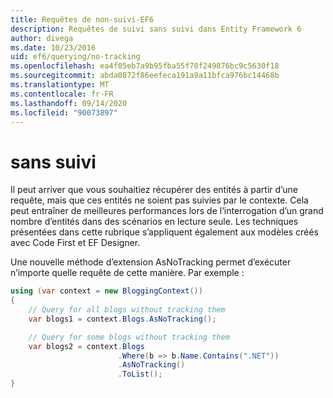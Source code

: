 ```yaml
---
title: Requêtes de non-suivi-EF6
description: Requêtes de suivi sans suivi dans Entity Framework 6
author: divega
ms.date: 10/23/2016
uid: ef6/querying/no-tracking
ms.openlocfilehash: ea4f05eb7a9b95fba55f70f249876bc9c5630f18
ms.sourcegitcommit: abda0872f86eefeca191a9a11bfca976bc14468b
ms.translationtype: MT
ms.contentlocale: fr-FR
ms.lasthandoff: 09/14/2020
ms.locfileid: "90073897"
---
```

# <a name="no-tracking-queries"></a>sans suivi
Il peut arriver que vous souhaitiez récupérer des entités à partir d’une requête, mais que ces entités ne soient pas suivies par le contexte. Cela peut entraîner de meilleures performances lors de l’interrogation d’un grand nombre d’entités dans des scénarios en lecture seule. Les techniques présentées dans cette rubrique s’appliquent également aux modèles créés avec Code First et EF Designer.  

Une nouvelle méthode d’extension AsNoTracking permet d’exécuter n’importe quelle requête de cette manière. Par exemple :  

``` csharp
using (var context = new BloggingContext())
{
    // Query for all blogs without tracking them
    var blogs1 = context.Blogs.AsNoTracking();

    // Query for some blogs without tracking them
    var blogs2 = context.Blogs
                        .Where(b => b.Name.Contains(".NET"))
                        .AsNoTracking()
                        .ToList();
}
```  
